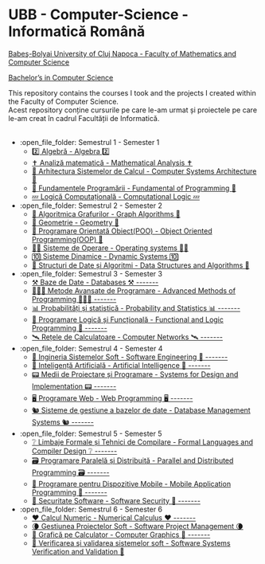 # UBB - Computer-Science - Informatică Română
<a href="http://www.cs.ubbcluj.ro/en/">
<p> Babeş-Bolyai University of Cluj Napoca - Faculty of Mathematics and Computer Science </p>
<p> Bachelor’s in Computer Science </p>
</a>
This repository contains the courses I took and the projects I created within the Faculty of Computer Science.
<br>
Acest repository conține cursurile pe care le-am urmat și proiectele pe care le-am creat în cadrul Facultății de Informatică.
<br>
<br>
<ul>
	<li>:open_file_folder: Semestrul 1 - Semester 1
		<ul>
			<li>
				<a href="https://github.com/Alexandru-F1/UBB-Alg-2019"> 
				  2️⃣ Algebră - Algebra 2️⃣
				</a>
			</li>
			<li>
				<a href="https://github.com/Alexandru-F1/UBB-AM-2019"> 
				  ✝️ Analiză matematică - Mathematical Analysis ✝️
				</a>
			</li>
			<li>
				<a href="https://github.com/Alexandru-F1/UBB-ASC-2019"> 
				  🦖 Arhitectura Sistemelor de Calcul - Computer Systems Architecture 🦖
				</a>
			</li>
			<li>
				<a href="https://github.com/Alexandru-F1/UBB-FP-2019"> 
				  🐍 Fundamentele Programării - Fundamental of Programming 🐍
				</a>
			</li>
			<li>
				<a href="https://github.com/Alexandru-F1/UBB-LC-2019"> 
				  💤 Logică Computațională - Computational Logic 💤
				</a>
			</li>
		</ul>
	</li>
	<li>:open_file_folder: Semestrul 2 - Semester 2
		<ul>
			<li>
				<a href="https://github.com/Alexandru-F1/UBB-AG-2020"> 
				  🔁 Algoritmica Grafurilor - Graph Algorithms 🔁
				</a>
			</li>
			<li>
				<a href="https://github.com/Alexandru-F1/UBB-Geo-2020"> 
				  📐 Geometrie - Geometry 📐
				</a>
			</li>
			<li>
				<a href="https://github.com/Alexandru-F1/UBB-OOP-2020"> 
				  🚬 Programare Orientată Obiect(POO) - Object Oriented Programming(OOP) 🚬
				</a>
			</li>
			<li>
				<a href="https://github.com/Alexandru-F1/UBB-OS-2020"> 
				  👴🏼 Sisteme de Operare - Operating systems 👴🏼
				</a>
			</li>
			<li>
				<a href="https://github.com/Alexandru-F1/UBB-SD-2020"> 
				  🔟 Sisteme Dinamice - Dynamic Systems 🔟
				</a>
			</li>
			<li>
				<a href="https://github.com/Alexandru-F1/UBB-SDA-2020"> 
				  🐘 Structuri de Date și Algoritmi - Data Structures and Algorithms 🐘
				</a>
			</li>
		</ul>
	</li>
	<li>:open_file_folder: Semestrul 3 - Semester 3
		<ul>
			<li>
				<a href="https://github.com/Alexandru-F1/UBB-DB-2020"> 
				  ⚒ Baze de Date - Databases ⚒ -------
				</a>
			</li>
			<li>
				<a href="https://github.com/Alexandru-F1/UBB-MAP-2020"> 
				  👩🏼‍💻 Metode Avansate de Programare - Advanced Methods of Programming 👩🏼‍💻 -------
				</a>
			</li>
			<li>
				<a href="https://github.com/Alexandru-F1/UBB-PS-2020"> 
				  📊 Probabilități și statistică - Probability and Statistics 📊 -------
				</a>
			</li>
			<li>
				<a href="https://github.com/Alexandru-F1/UBB-PLF-2020"> 
				  🧮 Programare Logică și Funcțională - Functional and Logic Programming 🧮 -------
				</a>
			</li>
			<li>
				<a href="https://github.com/Alexandru-F1/UBB-RC-2020"> 
				  🛰 Rețele de Calculatoare - Computer Networks 🛰 -------
				</a>
			</li>
		</ul>
	</li>
	<li>:open_file_folder: Semestrul 4 - Semester 4
		<ul>
			<li>
				<a href="https://github.com/Alexandru-F1/UBB-ISS-2021"> 
				  🐤 Ingineria Sistemelor Soft - Software Engineering 🐤 -------
				</a> 
			</li>
			<li>
				<a href="https://github.com/Alexandru-F1/UBB-AI-2021"> 
				  👹 Inteligență Artificială - Artificial Intelligence 👹  -------
				</a>
			</li>
			<li>
				<a href="https://github.com/Alexandru-F1/UBB-MPP-2021"> 
				  📟 Medii de Proiectare și Programare  - Systems for Design and Implementation 📟 -------
				</a>
			</li>
			<li>
				<a href="https://github.com/Alexandru-F1/UBB-WEB-2021"> 
				   🖥 Programare Web - Web Programming 🖥 -------
				</a>
			</li>
			<li>
				<a href="https://github.com/Alexandru-F1/UBB-SGBD-2021"> 
				  🐿 Sisteme de gestiune a bazelor de date - Database Management Systems 🐿 -------
				</a>
			</li>
		</ul>
	</li>
	<li>:open_file_folder: Semestrul 5 - Semester 5
		<ul>
			<li>
				<a href="https://github.com/Alexandru-F1/UBB-LFTC-2021"> 
				  ❔ Limbaje Formale și Tehnici de Compilare - Formal Languages and Compiler Design ❔ -------
				</a> 
			</li>
			<li>
				<a href="https://github.com/Alexandru-F1/UBB-PPD-2021"> 
				  🗃 Programare Paralelă și Distribuită - Parallel and Distributed Programming 🗃 -------
				</a>
			</li>
			<li>
				<a href="https://github.com/Alexandru-F1/UBB-MA-2021"> 
				  📱 Programare pentru Dispozitive Mobile - Mobile Application Programming 📱 -------
				</a>
			</li>
			<li>
				<a href="https://github.com/Alexandru-F1/UBB-SS-2021"> 
				  🔐 Securitate Software - Software Security 🔐 -------
				</a>
			</li>
		</ul>
	</li>
	<li>:open_file_folder: Semestrul 6 - Semester 6
		<ul>
			<li>
				<a href="https://github.com/Alexandru-F1/UBB-CN-2022"> 
				  ❤️ Calcul Numeric - Numerical Calculus ❤️ -------
				</a>
			</li>
			<li>
				<a href=""> 
				  🌘 Gestiunea Proiectelor Soft - Software Project Management 🌘
				</a>
			</li>
			<li>
				<a href="https://github.com/Alexandru-F1/UBB-GC-2022"> 
				  🌲 Grafică pe Calculator - Computer Graphics 🌲 -------
				</a>
			</li>
			<li>
				<a href=""> 
				  🦦 Verificarea şi validarea sistemelor soft - Software Systems Verification and Validation 🦦
				</a>
			</li>
		</ul>
	</li>
</ul>
